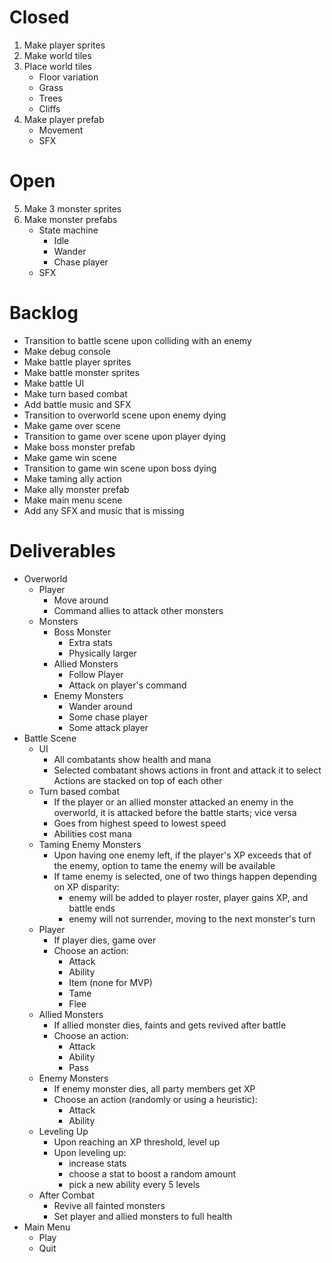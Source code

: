 # Closed

1. Make player sprites
2. Make world tiles
3. Place world tiles
    - Floor variation
    - Grass
    - Trees
    - Cliffs
4. Make player prefab
    - Movement
    - SFX

# Open

5. Make 3 monster sprites
6. Make monster prefabs
    - State machine
        - Idle
        - Wander
        - Chase player
    - SFX

# Backlog

- Transition to battle scene upon colliding with an enemy
- Make debug console
- Make battle player sprites
- Make battle monster sprites
- Make battle UI
- Make turn based combat
- Add battle music and SFX
- Transition to overworld scene upon enemy dying
- Make game over scene
- Transition to game over scene upon player dying
- Make boss monster prefab
- Make game win scene
- Transition to game win scene upon boss dying
- Make taming ally action
- Make ally monster prefab
- Make main menu scene
- Add any SFX and music that is missing

# Deliverables

- Overworld
    - Player
        * Move around
        * Command allies to attack other monsters
    - Monsters
        - Boss Monster
            * Extra stats
            * Physically larger
        - Allied Monsters
            * Follow Player
            * Attack on player's command
        - Enemy Monsters
            * Wander around
            * Some chase player
            * Some attack player
- Battle Scene
    - UI
        * All combatants show health and mana
        * Selected combatant shows actions in front and attack it to select
            Actions are stacked on top of each other
    - Turn based combat
        * If the player or an allied monster attacked an enemy in the overworld, 
            it is attacked before the battle starts; vice versa
        * Goes from highest speed to lowest speed
        * Abilities cost mana
    - Taming Enemy Monsters
        * Upon having one enemy left, if the player's XP exceeds that of the enemy,
            option to tame the enemy will be available
        * If tame enemy is selected, one of two things happen depending on XP disparity:
            - enemy will be added to player roster, player gains XP, and battle ends
            - enemy will not surrender, moving to the next monster's turn
    - Player
        * If player dies, game over
        * Choose an action:
            - Attack
            - Ability
            - Item (none for MVP)
            - Tame
            - Flee
    - Allied Monsters
        * If allied monster dies, faints and gets revived after battle
        * Choose an action:
            - Attack
            - Ability
            - Pass
    - Enemy Monsters
        * If enemy monster dies, all party members get XP
        * Choose an action (randomly or using a heuristic):
            - Attack
            - Ability
    - Leveling Up
        * Upon reaching an XP threshold, level up
        * Upon leveling up:
            - increase stats
            - choose a stat to boost a random amount
            - pick a new ability every 5 levels 
    - After Combat
        * Revive all fainted monsters
        * Set player and allied monsters to full health
- Main Menu
    - Play
    - Quit